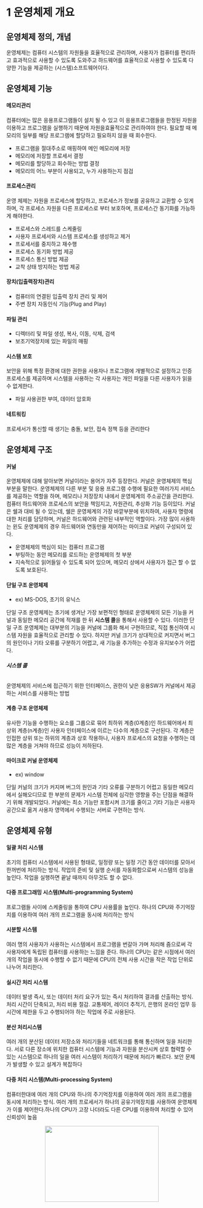 1 운영체제 개요
==
## 운영체제 정의, 개념
운영체제는 컴퓨터 시스템의 자원들을 효율적으로 관리하며, 사용자가 컴퓨터를 편리하고 효과적으로 사용할 수 있도록 도와주고 하드웨어를 효율적으로 사용할 수 있도록 다양한 기능을 제공하는 (시스템)소프트웨어이다.


## 운영체제 기능

#### 메모리관리
컴퓨터에는 많은 응용프로그램들이 설치 될 수 있고 이 응용프로그램들을 한정된 자원을 이용하고 프로그램을 실행하기 때문에 자원을효율적으로 관리하여야 한다. 필요할 때 메모리의 일부를 해당 프로그램에 할당하고 필요하지 않을 때 회수한다.
- 프로그램을 절대주소로 매핑하여 메인 메모리에 저장
- 메모리에 저장할 프로세서 결정
- 메모리를 할당하고 회수하는 방법 결정
- 메모리의 어느 부분이 사용되고, 누가 사용하는지 점검

#### 프로세스관리
운영 체제는 자원을 프로세스에 할당하고, 프로세스가 정보를 공유하고 교환할 수 있게 하며, 각 프로세스 자원을 다른 프로세스로	부터 보호하며, 프로세스간 동기화를 가능하게 해야한다.

- 프로세스와 스레드를 스케줄링
- 사용자 프로세서와 시스템 프로세스를 생성하고 제거
- 프로세서를 중지하고 재수행
- 프로세스 동기화 방법 제공
- 프로세스 통신 방법 제공
- 교착 상태 방지하는 방법 제공

#### 장치(입출력장치)관리
- 컴퓨터의 연결된 입출력 장치 관리 및 제어
- 주변 장치 자동인식 기능(Plug and Play)

#### 파일 관리
- 디렉터리 및 파일 생성, 복사, 이동, 삭제, 검색
- 보조기억장치에 있는 파일의 매핑
	
#### 시스템 보호
보안을 위해 특정 환경에 대한 권한을 사용자나 프로그램에 개별적으로 설정하고 인증 프로세스를 제공하며 시스템을 사용하는
각 사용자는 개인 파일을 다른 사용자가 읽을 수 없게한다.
- 파일 사용권한 부여, 데이터 암호화

#### 네트워킹
프로세서가 통신할 때 생기는 충돌, 보안, 접속 정책 등을 관리한다 


## 운영체제 구조

#### 커널
운영체제에 대해 알아보면 커널이라는 용어가 자주 등장한다. 커널은 운영체제의 핵심 부분을 말한다. 운영체제의 다른 부분 및 응용 프로그램 수행에 필요한 여러가지 서비스를 제공하는 역할을 하며, 메모리나 저장장치 내에서 운영체계의 주소공간을 관리한다.
컴퓨터 하드웨어와 프로세스의 보안을 책임지고, 자원관리, 추상화 기능 등이있다. 커널은 쉘과 대비 될 수 있는데, 쉘은 운영체계의 가장 바깥부분에 위치하여, 사용자 명령에 대한 처리를 담당하며, 커널은 하드웨어와 관련된 내부적인 역할이다.
가장 많이 사용하는 윈도 운영체제의 경우 하드웨어와 연동만을 제어하는 마이크로 커널이 구성되어 있다.

- 운영체제의 핵심이 되는 컴퓨터 프로그램
- 부팅하는 동안 메모리를 로드하는 운영체제의 첫 부분
- 지속적으로 읽어들일 수 있도록 되어 있으며, 메모리 상에서 사용자가 접근 할 수 없도록 보호된다.

#### 단일 구조 운영체제
- ex) MS-DOS, 초기의 유닉스

단일 구조 운영체제는 초기에 생겨난 가장 보편적인 형태로 운영체제의 모든 기능을 커널과 동일한 메모리 공간에 적재를 한 뒤 **시스템 콜**을 통해서 사용할 수 있다. 
이러한 단일 구조 운영체제는 대부분의 기능을 커널에 그룹화 해서 구현하므로, 직접 통신하여 시스템 자원을 효율적으로 관리할 수 있다.
하지만 커널 크기가 상대적으로 커지면서 버그의 원인이나 기타 오류를 구분하기 어렵고, 새 기능을 추가하는 수정과 유지보수가 어렵다.
###### **시스템 콜**
운영체제의 서비스에 접근하기 위한 인터페이스, 권한이 낮은 응용SW가 커널에서 제공하는 서비스를 사용하는 방법

#### 계층 구조 운영체제
유사한 기능을 수행하는 요소를 그룹으로 묶어 최하위 계층(0계층)인 하드웨어에서 최상위 계층(n계층)인 사용자 인터페이스에 이르는 다수의 계층으로 구선된다.
각 계층은 인접한 상위 또는 하위의 계층과 상호 작용하나, 사용자 프로세스의 요청을 수행하는 데 많은 계층을 거쳐야 하므로 성능이 저하된다.

#### 마이크로 커널 운영체제
- ex) window

단일 커널의 크기가 커지며 버그의 원인과 기타 오류를 구분하기 어렵고 동일한 메모리에서 실해오디므로 한 부분의 문제가 시스템 전체에 심각한 영향을 주는 단점을 해결하기 위해 개발되었다.
커널에는 최소 기능만 포함시켜 크기를 줄이고 기타 기능은 사용자 공간으로 옮겨 사용자 영역에서 수행되는 서버로 구현하는 방식.

## 운영체제 유형

#### 일괄 처리 시스템
초기의 컴퓨터 시스템에서 사용된 형태로, 일정량 또는 일정 기간 동안 데이터를 모아서 한꺼번에 처리하는 방식. 작업의 준비 및 실행 순서를 자동화함으로써 시스템의 성능을 높인다. 작업을 실행하면 끝날 때까지 아무것도 할 수 없다.
#### 다중 프로그래밍 시스템(Multi-programming System)
프로그램들 사이에 스케줄링을 통하여 CPU 사용률을 높인다. 하나의 CPU와 주기억장치를 이용하여 여러 개의 프로그램을 동시에 처리하는 방식
#### 시분할 시스템
여러 명의 사용자가 사용하는 시스템에서 프로그램을 번갈아 가며 처리해 줌으로써 각 사용자에게 독립된 컴퓨터를 사용하는 느낌을 준다. 하나의 CPU는 같은 시점에서 여러 개의 작업을 동시에 수행할 수 없기 때문에 CPU의 전체 사용 시간을 작은 작업 단위로 나누어 처리한다.
#### 실시간 처리 시스템
데이터 발생 즉시, 또는 데이터 처리 요구가 있는 즉시 처리하여 결과를 산출하는 방식. 처리 시간이 단축되고, 처리 비용 절감. 교통제어, 레이더 추적기, 은행의 온라인 업무 등 시간에 제한을 두고 수행되어야 하는 작업에 주로 사용된다.
#### 분산 처리시스템
여러 개의 분산된 데이터 저장소와 처리기들을 네트워크를 통해 통신하며 일을 처리한다. 서로 다른 장소에 위치한 컴퓨터 시스템에 기능과 자원을 분산시켜 상호 협력할 수 있는 시스템으로 하나의 일을 여러 시스템이 처리하기 때문에 처리가 빠르다. 보안 문제가 발생할 수 있고 설계가 복잡하다
#### 다중 처리 시스템(Multi-processing System)
컴퓨터한대에 여러 개의 CPU와 하나의 주기억장치를 이용하여 여러 개의 프로그램을 동시에 처리하는 방식. 여러 개의 프로세서가 하나의 공유기억장치를 사용하여 운영체제가 이를 제어한다.하나의 CPU가 고장 나더라도 다른 CPU를 이용하여 처리할 수 있어 신뢰성이 높음

<p align="center"><img src = "https://user-images.githubusercontent.com/40592785/106586320-a51e0680-658b-11eb-9968-08d06944d917.png" width="300" height="200"></p>





